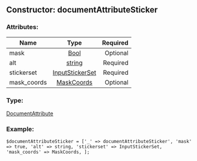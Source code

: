 ## Constructor: documentAttributeSticker  

### Attributes:

| Name     |    Type       | Required |
|----------|:-------------:|---------:|
|mask|[Bool](../types/Bool.md) | Optional|
|alt|[string](../types/string.md) | Required|
|stickerset|[InputStickerSet](../types/InputStickerSet.md) | Required|
|mask\_coords|[MaskCoords](../types/MaskCoords.md) | Optional|
### Type: 

[DocumentAttribute](../types/DocumentAttribute.md)
### Example:

```
$documentAttributeSticker = ['_' => documentAttributeSticker', 'mask' => true, 'alt' => string, 'stickerset' => InputStickerSet, 'mask_coords' => MaskCoords, ];
```